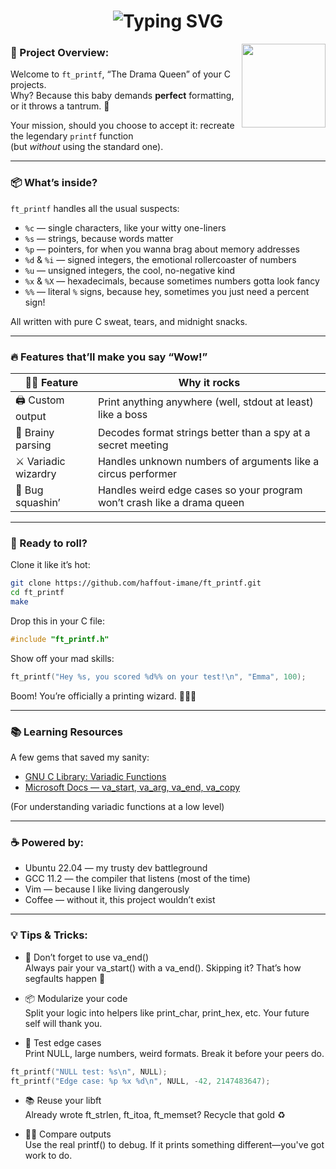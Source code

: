 <h1 align="center">
  <img src="https://readme-typing-svg.herokuapp.com/?color=F4BADF&?&font=Righteous&size=35&center=true&vCenter=true&width=500&height=70&duration=4000&lines=welcome+to+ft_printf!;" alt="Typing SVG" />
</h1>
<img align="right" src="https://media.giphy.com/media/v1.Y2lkPTc5MGI3NjExZ2l3dXRpZGhydHcwcmtoNmhsNWU3c3N4YjMxMW8yeWIxdHh1MzR5MCZlcD12MV9zdGlja2Vyc19zZWFyY2gmY3Q9cw/RMvt4YIZRaS5JcihQQ/giphy.gif" width="134" />

### 🧵 Project Overview:

Welcome to `ft_printf`, “The Drama Queen” of your C projects.  
Why? Because this baby demands **perfect** formatting, or it throws a tantrum. 🧐  

Your mission, should you choose to accept it: recreate the legendary `printf` function  
(but *without* using the standard one).  

---

### 📦 What’s inside?

`ft_printf` handles all the usual suspects:

- `%c` — single characters, like your witty one-liners  
- `%s` — strings, because words matter  
- `%p` — pointers, for when you wanna brag about memory addresses  
- `%d` & `%i` — signed integers, the emotional rollercoaster of numbers  
- `%u` — unsigned integers, the cool, no-negative kind  
- `%x` & `%X` — hexadecimals, because sometimes numbers gotta look fancy  
- `%%` — literal `%` signs, because hey, sometimes you just need a percent sign!

All written with pure C sweat, tears, and midnight snacks.

---

### 🔥 Features that’ll make you say “Wow!”

<div align="center">

| 🤹‍♂️ Feature | Why it rocks |
|--------------|--------------|
| 🖨 Custom output | Print anything anywhere (well, stdout at least) like a boss |
| 🧠 Brainy parsing | Decodes format strings better than a spy at a secret meeting |
| ⚔️ Variadic wizardry | Handles unknown numbers of arguments like a circus performer |
| 🐞 Bug squashin’ | Handles weird edge cases so your program won’t crash like a drama queen |

</div>

---

### 🚀 Ready to roll?

Clone it like it’s hot:
```bash
git clone https://github.com/haffout-imane/ft_printf.git
cd ft_printf
make
```

Drop this in your C file:
```c
#include "ft_printf.h"
```

Show off your mad skills:
```c
ft_printf("Hey %s, you scored %d%% on your test!\n", "Emma", 100);
```
Boom! You’re officially a printing wizard. 🧙‍♀️✨

---

### 📚 Learning Resources

A few gems that saved my sanity:

- [GNU C Library: Variadic Functions](https://www.gnu.org/software/libc/manual/html_node/Variadic-Functions.html)  
- [Microsoft Docs — va_start, va_arg, va_end, va_copy](https://learn.microsoft.com/fr-fr/cpp/c-runtime-library/reference/va-arg-va-copy-va-end-va-start?view=msvc-170)

(For understanding variadic functions at a low level)

---

### ☕ Powered by:

- Ubuntu 22.04 — my trusty dev battleground
- GCC 11.2 — the compiler that listens (most of the time)
- Vim — because I like living dangerously
- Coffee — without it, this project wouldn’t exist

---

### 💡 Tips & Tricks:
- 🔄 Don’t forget to use va_end()  
Always pair your va_start() with a va_end(). Skipping it? That’s how segfaults happen 👻

- 📦 Modularize your code  
Split your logic into helpers like print_char, print_hex, etc. Your future self will thank you.

- 🧪 Test edge cases  
Print NULL, large numbers, weird formats. Break it before your peers do.

```c
ft_printf("NULL test: %s\n", NULL);
ft_printf("Edge case: %p %x %d\n", NULL, -42, 2147483647);
```
- 📚 Reuse your libft  
Already wrote ft_strlen, ft_itoa, ft_memset? Recycle that gold ♻️

- 🕵️‍♀️ Compare outputs  
Use the real printf() to debug. If it prints something different—you've got work to do.
